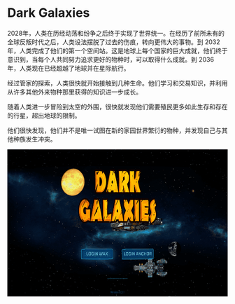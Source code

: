 # Dark Galaxies

<p>2028年，人类在历经动荡和纷争之后终于实现了世界统一。在经历了前所未有的全球反叛时代之后，人类设法摆脱了过去的伤痕，转向更伟大的事物。到 2032 年，人类完成了他们的第一个空间站。这是地球上每个国家的巨大成就，他们终于意识到，当每个人共同努力追求更好的物种时，可以取得什么成就。到 2036 年，人类现在已经超越了地球并在星际航行。</p>
<p>经过管家的探索，人类很快就开始接触到几种生命。他们学习和交易知识，并利用从许多其他外来物种那里获得的知识进一步成长。</p>
<p>随着人类进一步冒险到太空的外围，很快就发现他们需要殖民更多如此生存和存在的行星，超出地球的限制。</p>
<p>他们很快发现，他们并不是唯一试图在新的家园世界繁衍的物种，并发现自己与其他种族发生冲突。</p>

![darkgalaxies-dapp-games-wax-image1_eb08fc989d672bd949aab5522d29d0c2](darkgalaxies-dapp-games-wax-image1_eb08fc989d672bd949aab5522d29d0c2.png)

